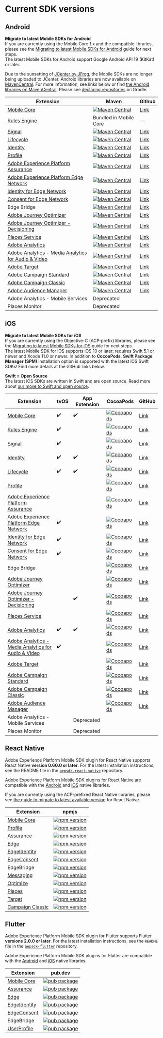 # Current SDK versions

## Android

<InlineAlert variant="info" slots="text"/>

**Migrate to latest Mobile SDKs for Android**<br/>If you are currently using the Mobile Core 1.x and the compatible libraries, please see the [Migrating to latest Mobile SDKs for Android](https://developer.adobe.com/client-sdks/previous-versions/documentation/migrate-to-android/) guide for next steps.<br/>The latest Mobile SDKs for Android support Google Android API 19 (KitKat) or later.

<InlineAlert variant="info" slots="text"/>

Due to the sunsetting of [JCenter by JFrog](https://jfrog.com/blog/into-the-sunset-bintray-jcenter-gocenter-and-chartcenter/), the Mobile SDKs are no longer being uploaded to JCenter. Android libraries are now available on [MavenCentral](https://search.maven.org/search?q=g:com.adobe.marketing.mobile). For more information, see links below or find [the Android libraries on MavenCentral](https://search.maven.org/search?q=g:com.adobe.marketing.mobile). Please see [declaring repositories](https://docs.gradle.org/current/userguide/declaring_repositories.html#sec:declaring_multiple_repositories) on Gradle.

| Extension | Maven | Github |
|---|---|---|
| [Mobile Core](../mobile-foundation-extensions/mobile-core/index.md) | [![Maven Central](https://img.shields.io/maven-central/v/com.adobe.marketing.mobile/core.svg?logo=android&logoColor=white&label=core&style=flat-square)](https://mvnrepository.com/artifact/com.adobe.marketing.mobile/core) | [Link](https://github.com/adobe/aepsdk-core-android) |
| [Rules Engine](../mobile-foundation-extensions/mobile-core/rules-engine/index.md) | Bundled in Mobile Core | — |
| [Signal](../mobile-foundation-extensions/mobile-core/signal/index.md) | [![Maven Central](https://img.shields.io/maven-central/v/com.adobe.marketing.mobile/signal.svg?logo=android&logoColor=white&label=signal&style=flat-square)](https://mvnrepository.com/artifact/com.adobe.marketing.mobile/signal) | [Link](https://github.com/adobe/aepsdk-core-android) |
| [Lifecycle](../mobile-foundation-extensions/mobile-core/lifecycle/index.md) | [![Maven Central](https://img.shields.io/maven-central/v/com.adobe.marketing.mobile/lifecycle.svg?logo=android&logoColor=white&label=lifecycle&style=flat-square)](https://mvnrepository.com/artifact/com.adobe.marketing.mobile/lifecycle) | [Link](https://github.com/adobe/aepsdk-core-android) |
| [Identity](../mobile-foundation-extensions/mobile-core/identity/index.md) | [![Maven Central](https://img.shields.io/maven-central/v/com.adobe.marketing.mobile/identity.svg?logo=android&logoColor=white&label=identity&style=flat-square)](https://mvnrepository.com/artifact/com.adobe.marketing.mobile/identity) | [Link](https://github.com/adobe/aepsdk-core-android) |
| [Profile](../mobile-foundation-extensions/profile/index.md) | [![Maven Central](https://img.shields.io/maven-central/v/com.adobe.marketing.mobile/userprofile.svg?logo=android&logoColor=white&label=userprofile&style=flat-square)](https://mvnrepository.com/artifact/com.adobe.marketing.mobile/userprofile) | [Link](https://github.com/adobe/aepsdk-userprofile-android) |
| [Adobe Experience Platform Assurance](../mobile-foundation-extensions/platform-assurance-sdk/index.md) | [![Maven Central](https://img.shields.io/maven-central/v/com.adobe.marketing.mobile/assurance.svg?logo=android&logoColor=white&label=assurance&style=flat-square)](https://mvnrepository.com/artifact/com.adobe.marketing.mobile/assurance) | [Link](https://github.com/adobe/aepsdk-assurance-android) |
| [Adobe Experience Platform Edge Network](../mobile-foundation-extensions/edge-network/index.md) | [![Maven Central](https://img.shields.io/maven-central/v/com.adobe.marketing.mobile/edge.svg?logo=android&logoColor=white&label=edge&style=flat-square)](https://mvnrepository.com/artifact/com.adobe.marketing.mobile/edge) | [Link](https://github.com/adobe/aepsdk-edge-android) |
| [Identity for Edge Network](../identity-for-edge-network/index.md) | [![Maven Central](https://img.shields.io/maven-central/v/com.adobe.marketing.mobile/edgeidentity.svg?logo=android&logoColor=white&label=edgeidentity&style=flat-square)](https://mvnrepository.com/artifact/com.adobe.marketing.mobile/edgeidentity) | [Link](https://github.com/adobe/aepsdk-edgeidentity-android) |
| [Consent for Edge Network](../mobile-foundation-extensions/consent-for-edge-network/index.md) | [![Maven Central](https://img.shields.io/maven-central/v/com.adobe.marketing.mobile/edgeconsent.svg?logo=android&logoColor=white&label=edgeconsent&style=flat-square)](https://mvnrepository.com/artifact/com.adobe.marketing.mobile/edgeconsent) | [Link](https://github.com/adobe/aepsdk-edgeconsent-android) |
| Edge Bridge | [![Maven Central](https://img.shields.io/maven-central/v/com.adobe.marketing.mobile/edgebridge.svg?logo=android&logoColor=white&label=edgebridge&style=flat-square)](https://mvnrepository.com/artifact/com.adobe.marketing.mobile/edgebridge) | [Link](https://github.com/adobe/aepsdk-edgebridge-android) |
| [Adobe Journey Optimizer](../adobe-journey-optimizer/index.md) | [![Maven Central](https://img.shields.io/maven-central/v/com.adobe.marketing.mobile/messaging.svg?logo=android&logoColor=white&label=messaging&style=flat-square)](#) | [Link](https://github.com/adobe/aepsdk-messaging-android) |
| [Adobe Journey Optimizer - Decisioning](../adobe-journey-optimizer-decisioning/index.md) | [![Maven Central](https://img.shields.io/maven-central/v/com.adobe.marketing.mobile/optimize.svg?logo=android&logoColor=white&label=optimize&style=flat-square)](https://mvnrepository.com/artifact/com.adobe.marketing.mobile/optimize) | [Link](https://github.com/adobe/aepsdk-optimize-android) |
| [Places Service](https://experienceleague.adobe.com/docs/places/using/home.html) | [![Maven Central](https://img.shields.io/maven-central/v/com.adobe.marketing.mobile/places.svg?logo=android&logoColor=white&label=places&style=flat-square)](https://mvnrepository.com/artifact/com.adobe.marketing.mobile/places) | [Link](https://github.com/adobe/aepsdk-places-android) |
| [Adobe Analytics](../adobe-analytics/index.md) | [![Maven Central](https://img.shields.io/maven-central/v/com.adobe.marketing.mobile/analytics.svg?logo=android&logoColor=white&label=analytics&style=flat-square)](https://mvnrepository.com/artifact/com.adobe.marketing.mobile/analytics) | [Link](https://github.com/adobe/aepsdk-analytics-android) |
| [Adobe Analytics - Media Analytics for Audio & Video](../adobe-media-analytics/index.md) | [![Maven Central](https://img.shields.io/maven-central/v/com.adobe.marketing.mobile/media.svg?logo=android&logoColor=white&label=media&style=flat-square)](https://mvnrepository.com/artifact/com.adobe.marketing.mobile/media) | [Link](https://github.com/adobe/aepsdk-media-android) |
| [Adobe Target](../adobe-target/index.md) | [![Maven Central](https://img.shields.io/maven-central/v/com.adobe.marketing.mobile/target.svg?logo=android&logoColor=white&label=target&style=flat-square)](https://mvnrepository.com/artifact/com.adobe.marketing.mobile/target) | [Link](https://github.com/adobe/aepsdk-target-android) |
| [Adobe Campaign Standard](../adobe-campaign-standard/index.md) | [![Maven Central](https://img.shields.io/maven-central/v/com.adobe.marketing.mobile/campaign.svg?logo=android&logoColor=white&label=campaign&style=flat-square)](https://mvnrepository.com/artifact/com.adobe.marketing.mobile/campaign) | [Link](https://github.com/adobe/aepsdk-campaign-android) |
| [Adobe Campaign Classic](../adobe-campaign-classic/index.md) | [![Maven Central](https://img.shields.io/maven-central/v/com.adobe.marketing.mobile/campaignclassic.svg?logo=android&logoColor=white&label=campaignclassic&style=flat-square)](https://mvnrepository.com/artifact/com.adobe.marketing.mobile/campaignclassic) | [Link](https://github.com/adobe/aepsdk-campaignclassic-android) |
| [Adobe Audience Manager](../adobe-audience-manager/index.md) | [![Maven Central](https://img.shields.io/maven-central/v/com.adobe.marketing.mobile/audience.svg?logo=android&logoColor=white&label=audience&style=flat-square)](https://mvnrepository.com/artifact/com.adobe.marketing.mobile/audience) | [Link](https://github.com/adobe/aepsdk-audience-android) |
| Adobe Analytics - Mobile Services | Deprecated | |
| Places Monitor | Deprecated | |

## iOS

<InlineAlert variant="info" slots="text"/>

**Migrate to latest Mobile SDKs for iOS**<br/>If you are currently using the Objective-C (ACP-prefix) libraries, please see the [Migrating to latest Mobile SDKs for iOS](https://developer.adobe.com/client-sdks/previous-versions/documentation/migrate-to-swift/) guide for next steps.<br/>The latest Mobile SDK for iOS supports iOS 10 or later; requires Swift 5.1 or newer and Xcode 11.0 or newer. In addition to **CocoaPods**, **Swift Package Manager (SPM)** installation option is supported with the latest iOS Swift SDKs! Find more details at the GitHub links below.

<InlineAlert variant="info" slots="text"/>

**Swift = Open Source**<br/>The latest iOS SDKs are written in Swift and are open source. Read more about [our move to Swift and open source](https://medium.com/adobetech/adobe-experience-platform-mobile-sdks-move-to-swift-for-ios-6aa67b67b4d4).

| Extension | tvOS | App Extension | CocoaPods | GitHub |
|---|---|---|---|---|
| [Mobile Core](../mobile-foundation-extensions/mobile-core/index.md) | ✔️ | ✔️ | [![Cocoapods](https://img.shields.io/cocoapods/v/AEPCore.svg?color=orange&label=AEPCore&logo=apple&logoColor=white&style=flat-square)](https://cocoapods.org/pods/AEPCore) | [Link](https://github.com/adobe/aepsdk-core-ios) |
| [Rules Engine](../mobile-foundation-extensions/mobile-core/rules-engine/index.md) | ✔️ |   | [![Cocoapods](https://img.shields.io/cocoapods/v/AEPRulesEngine.svg?color=orange&label=AEPRulesEngine&logo=apple&logoColor=white&style=flat-square)](https://cocoapods.org/pods/AEPRulesEngine) | [Link](https://github.com/adobe/aepsdk-rulesengine-ios) |
| [Signal](../mobile-foundation-extensions/mobile-core/signal/index.md) | ✔️ |   | [![Cocoapods](https://img.shields.io/cocoapods/v/AEPSignal.svg?color=orange&label=AEPSignal&logo=apple&logoColor=white&style=flat-square)​](https://cocoapods.org/pods/AEPSignal) | [Link](https://github.com/adobe/aepsdk-core-ios) |
| [Identity](../mobile-foundation-extensions/mobile-core/identity/index.md) | ✔️ | ✔️ | [![Cocoapods](https://img.shields.io/cocoapods/v/AEPIdentity.svg?color=orange&label=AEPIdentity&logo=apple&logoColor=white&style=flat-square)](https://cocoapods.org/pods/AEPIdentity) | [Link](https://github.com/adobe/aepsdk-core-ios) |
| [Lifecycle](../mobile-foundation-extensions/mobile-core/lifecycle/index.md) | ✔️ | ✔️ | [![Cocoapods](https://img.shields.io/cocoapods/v/AEPLifecycle.svg?color=orange&label=AEPLifecycle&logo=apple&logoColor=white&style=flat-square)](https://cocoapods.org/pods/AEPLifecycle) | [Link](https://github.com/adobe/aepsdk-core-ios) |
| [Profile](../mobile-foundation-extensions/profile/index.md) |   |   | [![Cocoapods](https://img.shields.io/cocoapods/v/AEPUserProfile.svg?color=orange&label=AEPUserProfile&logo=apple&logoColor=white&style=flat-square)](https://cocoapods.org/pods/AEPUserProfile) | [Link](https://github.com/adobe/aepsdk-userprofile-ios) |
| [Adobe Experience Platform Assurance](../mobile-foundation-extensions/platform-assurance-sdk/index.md) |  |   | [![Cocoapods](https://img.shields.io/cocoapods/v/AEPAssurance.svg?color=orange&label=AEPAssurance&logo=apple&logoColor=white&style=flat-square)](https://cocoapods.org/pods/AEPAssurance) | [Link](https://github.com/adobe/aepsdk-assurance-ios) |
| [Adobe Experience Platform Edge Network](../mobile-foundation-extensions/edge-network/index.md) | ✔️ |   | [![Cocoapods](https://img.shields.io/cocoapods/v/AEPEdge.svg?color=orange&label=AEPEdge&logo=apple&logoColor=white&style=flat-square)](https://cocoapods.org/pods/AEPEdge) | [Link](https://github.com/adobe/aepsdk-edge-ios) |
| [Identity for Edge Network](../identity-for-edge-network/index.md) | ✔️ |   | [![Cocoapods](https://img.shields.io/cocoapods/v/AEPEdgeIdentity.svg?color=orange&label=AEPEdgeIdentity&logo=apple&logoColor=white&style=flat-square)](https://cocoapods.org/pods/AEPEdgeIdentity) | [Link](https://github.com/adobe/aepsdk-edgeidentity-ios) |
| [Consent for Edge Network](../mobile-foundation-extensions/consent-for-edge-network/index.md) | ✔️ |   | [![Cocoapods](https://img.shields.io/cocoapods/v/AEPEdgeConsent.svg?color=orange&label=AEPEdgeConsent&logo=apple&logoColor=white&style=flat-square)](https://cocoapods.org/pods/AEPEdgeConsent) | [Link](https://github.com/adobe/aepsdk-edgeconsent-ios) |
| Edge Bridge |  |   | [![Cocoapods](https://img.shields.io/cocoapods/v/AEPEdgeBridge.svg?color=orange&label=AEPEdgeBridge&logo=apple&logoColor=white&style=flat-square)](https://cocoapods.org/pods/AEPEdgeBridge) | [Link](https://github.com/adobe/aepsdk-edgebridge-ios) |
| [Adobe Journey Optimizer](../adobe-journey-optimizer/index.md) |   |   | [![Cocoapods](https://img.shields.io/cocoapods/v/AEPMessaging.svg?color=orange&label=AEPMessaging&logo=apple&logoColor=white&style=flat-square)](https://cocoapods.org/pods/AEPMessaging) | [Link](https://github.com/adobe/aepsdk-messaging-ios) |
| [Adobe Journey Optimizer - Decisioning](../adobe-journey-optimizer-decisioning/index.md) |   | ✔️ | [![Cocoapods](https://img.shields.io/cocoapods/v/AEPOptimize.svg?color=orange&label=AEPOptimize&logo=apple&logoColor=white&style=flat-square)](https://cocoapods.org/pods/AEPOptimize) | [Link](https://github.com/adobe/aepsdk-optimize-ios) |
| [Places Service](https://experienceleague.adobe.com/docs/places/using/home.html) |  |   | [![Cocoapods](https://img.shields.io/cocoapods/v/AEPPlaces.svg?color=orange&label=AEPPlaces&logo=apple&logoColor=white&style=flat-square)](https://cocoapods.org/pods/AEPPlaces) | [Link](https://github.com/adobe/aepsdk-places-ios) |
| [Adobe Analytics](../adobe-analytics/index.md) | ✔️ | ✔️ | [![Cocoapods](https://img.shields.io/cocoapods/v/AEPAnalytics.svg?color=orange&label=AEPAnalytics&logo=apple&logoColor=white&style=flat-square)](https://cocoapods.org/pods/AEPAnalytics) | [Link](https://github.com/adobe/aepsdk-analytics-ios) |
| [Adobe Analytics - Media Analytics for Audio & Video](../adobe-media-analytics/index.md) | ✔️ |   | [![Cocoapods](https://img.shields.io/cocoapods/v/AEPMedia.svg?color=orange&label=AEPMedia&logo=apple&logoColor=white&style=flat-square)](https://cocoapods.org/pods/AEPMedia) | [Link](https://github.com/adobe/aepsdk-media-ios) |
| [Adobe Target](../adobe-target/index.md) |   |   | [![Cocoapods](https://img.shields.io/cocoapods/v/AEPTarget.svg?color=orange&label=AEPTarget&logo=apple&logoColor=white&style=flat-square)](https://cocoapods.org/pods/AEPTarget) | [Link](https://github.com/adobe/aepsdk-target-ios) |
| [Adobe Campaign Standard](../adobe-campaign-standard/index.md) |   |   | [![Cocoapods](https://img.shields.io/cocoapods/v/AEPCampaign.svg?color=orange&label=AEPCampaign&logo=apple&logoColor=white&style=flat-square)](https://cocoapods.org/pods/AEPCampaign) | [Link](https://github.com/adobe/aepsdk-campaign-ios) |
| [Adobe Campaign Classic](../adobe-campaign-classic/index.md) |   |   | [![Cocoapods](https://img.shields.io/cocoapods/v/AEPCampaignClassic.svg?color=orange&label=AEPCampaignClassic&logo=apple&logoColor=white&style=flat-square)](https://cocoapods.org/pods/AEPCampaignClassic) | [Link](https://github.com/adobe/aepsdk-campaignclassic-ios) |
| [Adobe Audience Manager](../adobe-audience-manager/index.md) |   |   | [![Cocoapods](https://img.shields.io/cocoapods/v/AEPAudience.svg?color=orange&label=AEPAudience&logo=apple&logoColor=white&style=flat-square)](https://cocoapods.org/pods/AEPAudience) | [Link](https://github.com/adobe/aepsdk-audience-ios) |
| Adobe Analytics - Mobile Services | | Deprecated | | |
| Places Monitor | | Deprecated | | |

## React Native

Adobe Experience Platform Mobile SDK plugin for React Native supports React Native **version 0.60.0 or later**. For the latest installation instructions, see the README file in the [`aepsdk-react-native`](https://github.com/adobe/aepsdk-react-native#installation) repository.

<InlineAlert variant="info" slots="text"/>

Adobe Experience Platform Mobile SDK plugins for React Native are compatible with the [Android](#android) and [iOS](#ios) native libraries.

<InlineAlert variant="info" slots="text"/>

If you are currently using the ACP-prefixed React Native libraries, please see [the guide to migrate to latest available version](https://github.com/adobe/aepsdk-react-native/blob/main/docs/migration.md) for React Native.

| Extension | npmjs |
|---|---|
| [Mobile Core](../mobile-foundation-extensions/mobile-core/index.md) | [![npm version](https://img.shields.io/npm/v/@adobe/react-native-aepcore.svg?color=green&label=%40adobe%2Freact-native-aepcore&logo=npm&style=flat-square)](https://badge.fury.io/js/%40adobe%2Freact-native-aepcore) |
| [Profile](../mobile-foundation-extensions/profile/index.md) | [![npm version](https://img.shields.io/npm/v/@adobe/react-native-aepuserprofile.svg?color=green&label=%40adobe%2Freact-native-aepuserprofile&logo=npm&style=flat-square)](https://badge.fury.io/js/%40adobe%2Freact-native-aepuserprofile) |
| [Assurance](../mobile-foundation-extensions/platform-assurance-sdk/index.md) | [![npm version](https://img.shields.io/npm/v/@adobe/react-native-aepassurance.svg?color=green&label=%40adobe%2Freact-native-aepassurance&logo=npm&style=flat-square)](https://badge.fury.io/js/%40adobe%2Freact-native-aepassurance) |
| [Edge](../mobile-foundation-extensions/edge-network/index.md) | [![npm version](https://img.shields.io/npm/v/@adobe/react-native-aepedge.svg?color=green&label=%40adobe%2Freact-native-aepedge&logo=npm&style=flat-square)](https://badge.fury.io/js/%40adobe%2Freact-native-aepedge) |
| [EdgeIdentity](../identity-for-edge-network/index.md) | [![npm version](https://img.shields.io/npm/v/@adobe/react-native-aepedgeidentity.svg?color=green&label=%40adobe%2Freact-native-aepedgeidentity&logo=npm&style=flat-square)](https://badge.fury.io/js/%40adobe%2Freact-native-aepedgeidentity) |
| [EdgeConsent](../mobile-foundation-extensions/consent-for-edge-network/index.md) | [![npm version](https://img.shields.io/npm/v/@adobe/react-native-aepedgeconsent.svg?color=green&label=%40adobe%2Freact-native-aepedgeconsent&logo=npm&style=flat-square)](https://badge.fury.io/js/%40adobe%2Freact-native-aepedgeconsent) |
| EdgeBridge | [![npm version](https://img.shields.io/npm/v/@adobe/react-native-aepedgebridge.svg?color=green&label=%40adobe%2Freact-native-aepedgebridge&logo=npm&style=flat-square)](https://badge.fury.io/js/%40adobe%2Freact-native-aepedgebridge) |
| [Messaging](../iam/index.md) | [![npm version](https://img.shields.io/npm/v/@adobe/react-native-aepmessaging.svg?color=green&label=%40adobe%2Freact-native-aepmessaging&logo=npm&style=flat-square)](https://badge.fury.io/js/%40adobe%2Freact-native-aepmessaging) |
| [Optimize](./adobe-journey-optimizer/index.md) | [![npm version](https://img.shields.io/npm/v/@adobe/react-native-aepoptimize.svg?color=green&label=%40adobe%2Freact-native-aepoptimize&logo=npm&style=flat-square)](https://badge.fury.io/js/%40adobe%2Freact-native-aepoptimize) |
| [Places](./mobile-foundation-extensions/places/index.md) | [![npm version](https://img.shields.io/npm/v/@adobe/react-native-aepplaces.svg?color=green&label=%40adobe%2Freact-native-aepplaces&logo=npm&style=flat-square)](https://badge.fury.io/js/%40adobe%2Freact-native-aepplaces) |
| [Target](../adobe-target/index.md) | [![npm version](https://img.shields.io/npm/v/@adobe/react-native-aeptarget.svg?color=green&label=%40adobe%2Freact-native-aeptarget&logo=npm&style=flat-square)](https://badge.fury.io/js/%40adobe%2Freact-native-aeptarget) |
| [Campaign Classic](./adobe-campaign-classic/index.md) | [![npm version](https://img.shields.io/npm/v/@adobe/react-native-aepcampaignclassic.svg?color=green&label=%40adobe%2Freact-native-aepcampaignclassic&logo=npm&style=flat-square)](https://badge.fury.io/js/%40adobe%2Freact-native-aepcampaignclassic) |

## Flutter

Adobe Experience Platform Mobile SDK plugin for Flutter supports Flutter **versions 2.0.0 or later**. For the latest installation instructions, see the `README` file in the [`aepsdk-flutter`](https://github.com/adobe/aepsdk_flutter#installation) repository.

<InlineAlert variant="info" slots="text"/>

Adobe Experience Platform Mobile SDK plugins for Flutter are compatible with the [Android](#android) and [iOS](#ios) native libraries.

| Extension | pub.dev |
|---|---|
| [Mobile Core](../mobile-foundation-extensions/mobile-core/index.md) | [![pub package](https://img.shields.io/pub/v/flutter_aepcore.svg)](https://pub.dartlang.org/packages/flutter_aepcore) |
| [Assurance](../mobile-foundation-extensions/platform-assurance-sdk/index.md) | [![pub package](https://img.shields.io/pub/v/flutter_aepassurance.svg)](https://pub.dartlang.org/packages/flutter_aepassurance) |
| [Edge](../mobile-foundation-extensions/edge-network/index.md) | [![pub package](https://img.shields.io/pub/v/flutter_aepedge.svg)](https://pub.dartlang.org/packages/flutter_aepedge) |
| [EdgeIdentity](../identity-for-edge-network/index.md) | [![pub package](https://img.shields.io/pub/v/flutter_aepedgeidentity.svg)](https://pub.dartlang.org/packages/flutter_aepedgeidentity) |
| [EdgeConsent](../mobile-foundation-extensions/consent-for-edge-network/index.md) | [![pub package](https://img.shields.io/pub/v/flutter_aepedgeconsent.svg)](https://pub.dartlang.org/packages/flutter_aepedgeconsent) |
| EdgeBridge | [![pub package](https://img.shields.io/pub/v/flutter_aepedgebridge.svg)](https://pub.dartlang.org/packages/flutter_aepedgebridge) |
| [UserProfile](../mobile-foundation-extensions/profile/index.md) | [![pub package](https://img.shields.io/pub/v/flutter_aepuserprofile.svg)](https://pub.dartlang.org/packages/flutter_aepuserprofile) |
